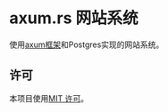 # axum.rs 网站系统

使用[axum框架](https://github.com/tokio-rs/axum)和Postgres实现的网站系统。

## 许可

本项目使用[MIT 许可](LICENSE)。
